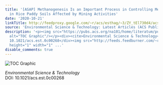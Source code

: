 ```yaml
---
title: '[ASAP] Methanogenesis Is an Important Process in Controlling MeHg Concentration
  in Rice Paddy Soils Affected by Mining Activities'
date: '2020-10-21'
linkTitle: http://feedproxy.google.com/~r/acs/esthag/~3/ZY_tEl730d4/acs.est.0c00268
source: 'Environmental Science & Technology: Latest Articles (ACS Publications)'
description: '<p><img src="https://pubs.acs.org/na101/home/literatum/publisher/achs/journals/content/esthag/0/esthag.ahead-of-print/acs.est.0c00268/20201021/images/medium/es0c00268_0005.gif"
  alt="TOC Graphic"/></p><div><cite>Environmental Science & Technology</cite></div><div>DOI:
  10.1021/acs.est.0c00268</div><img src="http://feeds.feedburner.com/~r/acs/esthag/~4/ZY_tEl730d4"
  height="1" width="1" ...'
disable_comments: true
---
```

<p><img src="https://pubs.acs.org/na101/home/literatum/publisher/achs/journals/content/esthag/0/esthag.ahead-of-print/acs.est.0c00268/20201021/images/medium/es0c00268_0005.gif" alt="TOC Graphic"/></p><div><cite>Environmental Science & Technology</cite></div><div>DOI: 10.1021/acs.est.0c00268</div><img src="http://feeds.feedburner.com/~r/acs/esthag/~4/ZY_tEl730d4" height="1" width="1" ...